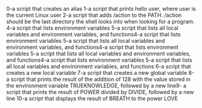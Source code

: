 0-a script that creates an alias
1-a script that prints hello user, where user is the current Linux user
2-a script that adds /action to the PATH. /action should be the last directory the shell looks into when looking for a program.
4-a script that lists environment variables
5-a script that lists all local variables and environment variables, and functions4-a script that lists environment variables
5-a script that lists all local variables and environment variables, and functions4-a script that lists environment variables
5-a script that lists all local variables and environment variables, and functions4-a script that lists environment variables
5-a script that lists all local variables and environment variables, and functions
6-a script that creates a new local variable
7-a script that creates a new global variable
8-a script that prints the result of the addition of 128 with the value stored in the environment variable TRUEKNOWLEDGE, followed by a new line9- a script that prints the result of POWER divided by DIVIDE, followed by a new line
10-a script that displays the result of BREATH to the power LOVE
